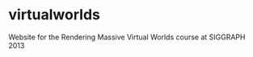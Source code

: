 virtualworlds
=============

Website for the Rendering Massive Virtual Worlds course at SIGGRAPH 2013
